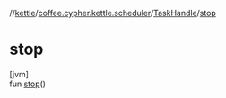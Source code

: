 //[kettle](../../../index.md)/[coffee.cypher.kettle.scheduler](../index.md)/[TaskHandle](index.md)/[stop](stop.md)

# stop

[jvm]\
fun [stop](stop.md)()
